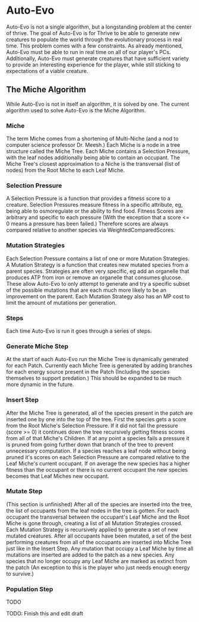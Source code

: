 # Auto-Evo

Auto-Evo is not a single algorithm, but a longstanding problem at the center of
thrive. The goal of Auto-Evo is for Thrive to be able to generate new creatures
to populate the world through the evolutionary process in real time. This
problem comes with a few constraints. As already mentioned, Auto-Evo must be
able to run in real time on all of our player's PCs. Additionally, Auto-Evo must
generate creatures that have sufficient variety to provide an interesting
experience for the player, while still sticking to expectations of a viable
creature.

## The Miche Algorithm
While Auto-Evo is not in itself an algorithm, it is solved by one. The current
algorithm used to solve Auto-Evo is the Miche Algorithm.

### Miche
The term Miche comes from a shortening of Multi-Niche (and a nod to computer
science professor Dr. Meesh.) Each Miche is a node in a tree structure called
the Miche Tree. Each Miche contains a Selection Pressure, with the leaf nodes
additionally being able to contain an occupant. The Miche Tree's closest
approximation to a Niche is the transversal (list of nodes) from the Root Miche
to each Leaf Miche.

### Selection Pressure
A Selection Pressure is a function that provides a fitness score to a creature.
Selection Pressures measure fitness in a specific attribute, eg, being able to
osmoregulate or the ability to find food. Fitness Scores are arbitrary and
specific to each pressure (With the exception that a score <= 0 means a pressure
has been failed.) Therefore scores are always compared relative to another
species via WeightedComparedScores.

### Mutation Strategies
Each Selection Pressure contains a list of one or more Mutation Strategies. A
Mutation Strategy is a function that creates new mutated species from a parent
species. Strategies are often very specific, eg add an organelle that produces
ATP from iron or remove an organelle that consumes glucose. These allow Auto-Evo
to only attempt to generate and try a specific subset of the possible mutations
that are each much more likely to be an improvement on the parent. Each Mutation
Strategy also has an MP cost to limit the amount of mutations per generation.

### Steps
Each time Auto-Evo is run it goes through a series of steps.

### Generate Miche Step
At the start of each Auto-Evo run the Miche Tree is dynamically generated for
each Patch. Currently each Miche Tree is generated by adding branches for each
energy source present in the Patch (Including the species themselves to support
predation.) This should be expanded to be much more dynamic in the future.

### Insert Step
After the Miche Tree is generated, all of the species present in the patch are
inserted one by one into the top of the tree. First the species gets a score
from the Root Miche's Selection Pressure. If it did not fail the pressure
(score >= 0) it continues down the tree recursively getting fitness scores from
all of that Miche's Children. If at any point a species fails a pressure it is
pruned from going further down that branch of the tree to prevent unnecessary
computation. If a species reaches a leaf node without being pruned it's scores
on each Selection Pressure are compared relative to the Leaf Miche's current
occupant. If on average the new species has a higher fitness than the occupant
or there is no current occupant the new species becomes that Leaf Miches new
occupant.

### Mutate Step
(This section is unfinished) After all of the species are inserted into the
tree, the list of occupants from the leaf nodes in the tree is gotten. For each
occupant  the transversal between the occupant's Leaf Miche and the Root Miche
is gone through, creating a list of all Mutation Strategies crossed. Each
Mutation Strategy is recursively applied to generate a set of new mutated
creatures. After all occupants have been mutated, a set of the best performing
creatures from all of the occupants are inserted into Miche Tree just like in
the Insert Step. Any mutation that occupy a Leaf Miche by time all mutations are
inserted are added to the patch as a new species. Any species that no longer
occupy any Leaf Miche are marked as extinct from the patch (An exception to this
is the player who just needs enough energy to survive.)

### Population Step
TODO

TODO: Finish this and edit draft